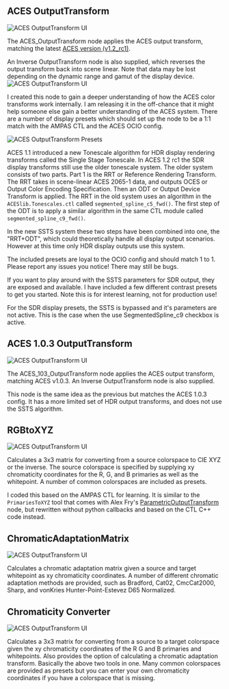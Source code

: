 ## ACES OutputTransform
![ACES OutputTransform UI](https://raw.githubusercontent.com/jedypod/nuke-colortools/master/images/screenshots/ACES_OutputTransform.png)

The ACES_OutputTransform node applies the ACES output transform, matching the latest [ACES version (v1.2_rc1)](https://github.com/ampas/aces-dev/releases). 

An Inverse OutputTransform node is also supplied, which reverses the output transform back into scene linear. Note that data may be lost depending on the dynamic range and gamut of the display device.
![ACES OutputTransform UI](https://raw.githubusercontent.com/jedypod/nuke-colortools/master/images/screenshots/ACES_OutputTransform_graph.png)

I created this node to gain a deeper understanding of how the ACES color transforms work internally. I am releasing it in the off-chance that it might help someone else gain a better understanding of the ACES system. There are a number of display presets which should set up the node to be a 1:1 match with the AMPAS CTL and the ACES OCIO config.

![ACES OutputTransform Presets](https://raw.githubusercontent.com/jedypod/nuke-colortools/master/images/screenshots/ACES_OutputTransform_presets.png)

ACES 1.1 introduced a new Tonescale algorithm for HDR display rendering transforms called the Single Stage Tonescale. In ACES 1.2 rc1 the SDR display transforms still use the older tonescale system. The older system consists of two parts. Part 1 is the RRT or Reference Rendering Transform. The RRT takes in scene-linear ACES 2065-1 data, and outputs OCES or Output Color Encoding Specification. Then an ODT or Output Device Transform is applied. The RRT in the old system uses an algorithm in the `ACESlib.Tonescales.ctl` called `segmented_spline_c5_fwd()`. The first step of the ODT is to apply a similar algorithm in the same CTL module called `segmented_spline_c9_fwd()`. 

In the new SSTS system these two steps have been combined into one, the "RRT+ODT", which could theoretically handle all display output scenarios. However at this time only HDR display outputs use this system.

The included presets are loyal to the OCIO config and should match 1 to 1. Please report any issues you notice! There may still be bugs.

If you want to play around with the SSTS parameters for SDR output, they are exposed and available. I have included a few different contrast presets to get you started. Note this is for interest learning, not for production use!

For the SDR display presets, the SSTS is bypassed and it's parameters are not active. This is the case when the use SegmentedSpline_c9 checkbox is active.



## ACES 1.0.3 OutputTransform
![ACES OutputTransform UI](https://raw.githubusercontent.com/jedypod/nuke-colortools/master/images/screenshots/ACES_103_OutputTransform.png)

The ACES_103_OutputTransform node applies the ACES output transform, matching ACES v1.0.3. An Inverse OutputTransform node is also supplied.

This node is the same idea as the previous but matches the ACES 1.0.3 config. It has a more limited set of HDR output transforms, and does not use the SSTS algorithm.


## RGBtoXYZ
![ACES OutputTransform UI](https://raw.githubusercontent.com/jedypod/nuke-colortools/master/images/screenshots/RGBtoXYZ.png)

Calculates a 3x3 matrix for converting from a source colorspace to CIE XYZ or the inverse. The source colorspace is specified by supplying xy chromaticity coordinates for the R, G, and B primaries as well as the whitepoint. A number of common colorspaces are included as presets.

I coded this based on the AMPAS CTL for learning. It is similar to the `PrimariesToXYZ` tool that comes with Alex Fry's [ParametricOutputTransform](https://github.com/alexfry/PureNukeACES/blob/master/Transforms/ACES_ODT_ParametricPrototype.nk) node, but rewritten without python callbacks and based on the CTL C++ code instead.



## ChromaticAdaptationMatrix
![ACES OutputTransform UI](https://raw.githubusercontent.com/jedypod/nuke-colortools/master/images/screenshots/ChromaticAdaptationMatrix.png)

Calculates a chromatic adaptation matrix given a source and target whitepoint as xy chromaticity coordinates. A number of different chromatic adaptation methods are provided, such as Bradford, Cat02, CmcCat2000, Sharp, and vonKries Hunter-Point-Estevez D65 Normalized.


## Chromaticity Converter
![ACES OutputTransform UI](https://raw.githubusercontent.com/jedypod/nuke-colortools/master/images/screenshots/ChromaticityConverter.png)

Calculates a 3x3 matrix for converting from a source to a target colorspace given the xy chromaticity coordinates of the R G and B primaries and whitepoints. Also provides the option of calculating a chromatic adaptation transform. Basically the above two tools in one. Many common colorspaces are provided as presets but you can enter your own chromaticity coordinates if you have a colorspace that is missing.

